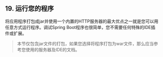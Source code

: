 ## 19. 运行您的程序

将应用程序打包成jar并使用一个内置的HTTP服务器的最大优点之一就是您可以用任意方式运行程序。调试Spring Boot程序也很简单，您不需要任何特殊的IDE插件或扩展。

>本节仅包含jar文件的打包，如果您选择将程序打包为war文件，那么应当参考您使用的服务器及IDE的文档。
